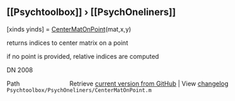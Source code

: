 ## [[Psychtoolbox]] &#8250; [[PsychOneliners]]

[xinds yinds] = [CenterMatOnPoint](CenterMatOnPoint)(mat,x,y)  
  
returns indices to center matrix on a point  
  
if no point is provided, relative indices are computed  
  
DN 2008  




<div class="code_header" style="text-align:right;">
  <span style="float:left;">Path&nbsp;&nbsp;</span> <span class="counter">Retrieve <a href=
  "https://raw.github.com/Psychtoolbox-3/Psychtoolbox-3/beta/Psychtoolbox/PsychOneliners/CenterMatOnPoint.m">current version from GitHub</a> | View <a href=
  "https://github.com/Psychtoolbox-3/Psychtoolbox-3/commits/beta/Psychtoolbox/PsychOneliners/CenterMatOnPoint.m">changelog</a></span>
</div>
<div class="code">
  <code>Psychtoolbox/PsychOneliners/CenterMatOnPoint.m</code>
</div>

